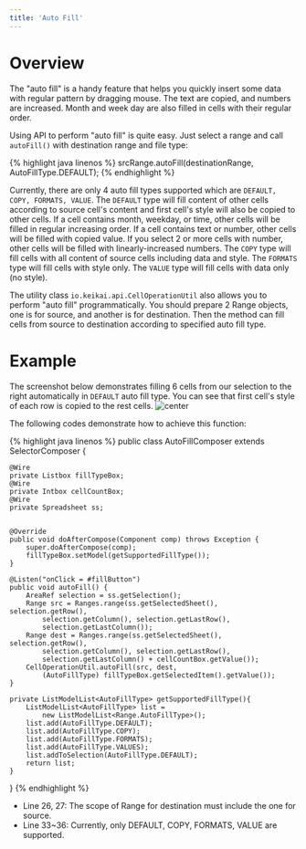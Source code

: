 ```yaml
---
title: 'Auto Fill'
---
```


# Overview

The "auto fill" is a handy feature that helps you quickly insert some
data with regular pattern by dragging mouse. The text are copied, and
numbers are increased. Month and week day are also filled in cells with
their regular order.

Using API to perform "auto fill" is quite easy. Just select a range and
call `autoFill()` with destination range and file type:

{% highlight java linenos %}
srcRange.autoFill(destinationRange, AutoFillType.DEFAULT);
{% endhighlight %}

Currently, there are only 4 auto fill types supported which are
`DEFAULT, COPY, FORMATS, VALUE`. The `DEFAULT` type will fill content of
other cells according to source cell's content and first cell's style
will also be copied to other cells. If a cell contains month, weekday,
or time, other cells will be filled in regular increasing order. If a
cell contains text or number, other cells will be filled with copied
value. If you select 2 or more cells with number, other cells will be
filled with linearly-increased numbers. The `COPY` type will fill cells
with all content of source cells including data and style. The `FORMATS`
type will fill cells with style only. The `VALUE` type will fill cells
with data only (no style).

The utility class
`io.keikai.api.CellOperationUtil` also allows you to perform "auto fill" 
programmatically. You should prepare 2 Range objects, one is for source, 
and another is for destination. Then the method can fill cells from source to destination
according to specified auto fill type.

# Example

The screenshot below demonstrates filling 6 cells from our selection to
the right automatically in `DEFAULT` auto fill type. You can see that
first cell's style of each row is copied to the rest cells. ![center]({{site.devref_image_folder}}/Zss-essentials-autoFill.png)

The following codes demonstrate how to achieve this function:

{% highlight java linenos %}
public class AutoFillComposer extends SelectorComposer<Component> {

    @Wire
    private Listbox fillTypeBox;
    @Wire
    private Intbox cellCountBox;
    @Wire
    private Spreadsheet ss;

    
    @Override
    public void doAfterCompose(Component comp) throws Exception {
        super.doAfterCompose(comp);
        fillTypeBox.setModel(getSupportedFillType());
    }

    @Listen("onClick = #fillButton")
    public void autoFill() {
        AreaRef selection = ss.getSelection();
        Range src = Ranges.range(ss.getSelectedSheet(), selection.getRow(),
            selection.getColumn(), selection.getLastRow(),
            selection.getLastColumn());
        Range dest = Ranges.range(ss.getSelectedSheet(), selection.getRow(),
            selection.getColumn(), selection.getLastRow(),
            selection.getLastColumn() + cellCountBox.getValue());
        CellOperationUtil.autoFill(src, dest, 
            (AutoFillType) fillTypeBox.getSelectedItem().getValue());
    }
    
    private ListModelList<AutoFillType> getSupportedFillType(){
        ListModelList<AutoFillType> list = 
            new ListModelList<Range.AutoFillType>();
        list.add(AutoFillType.DEFAULT);
        list.add(AutoFillType.COPY);
        list.add(AutoFillType.FORMATS);
        list.add(AutoFillType.VALUES);
        list.addToSelection(AutoFillType.DEFAULT);
        return list;
    }

}
{% endhighlight %}

  - Line 26, 27: The scope of Range for destination must include the one
    for source.
  - Line 33\~36: Currently, only DEFAULT, COPY, FORMATS, VALUE are
    supported.
